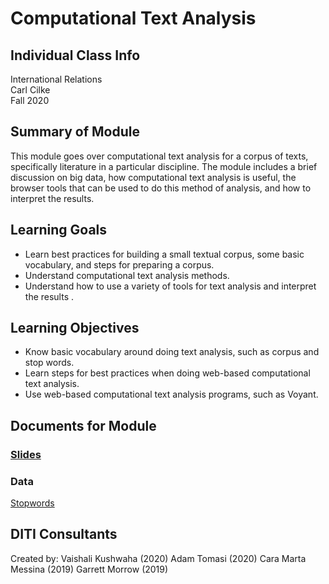 # Computational Text Analysis

## Individual Class Info
International Relations
<br>
Carl Cilke
<br>
Fall 2020
<br>

## Summary of Module
This module goes over computational text analysis for a corpus of texts, specifically literature in a particular discipline. The module includes a brief discussion on big data, how computational text analysis is useful, the browser tools that can be used to do this method of analysis, and how to interpret the results.

## Learning Goals
- Learn best practices for building a small textual corpus, some basic vocabulary, and steps for preparing a corpus.
- Understand computational text analysis methods.
- Understand how to use a variety of tools for text analysis and interpret the results .

## Learning Objectives
- Know basic vocabulary around doing text analysis, such as corpus and stop words.
- Learn steps for best practices when doing web-based computational text analysis.
- Use web-based computational text analysis programs, such as Voyant.

## Documents for Module

### [Slides](https://github.com/NULabNortheastern/digitalassignmentshowcase/blob/master/text_analysis/international_relations-fall2020-cilke/fall_2020_cilke_slides.pdf)

### Data
[Stopwords](https://github.com/NULabNortheastern/digitalassignmentshowcase/blob/master/text_analysis/international_relations-fall2020-cilke/NLTK_English_stopwords.txt)

## DITI Consultants
Created by:
Vaishali Kushwaha (2020)
Adam Tomasi (2020)
Cara Marta Messina (2019)
Garrett Morrow (2019)
